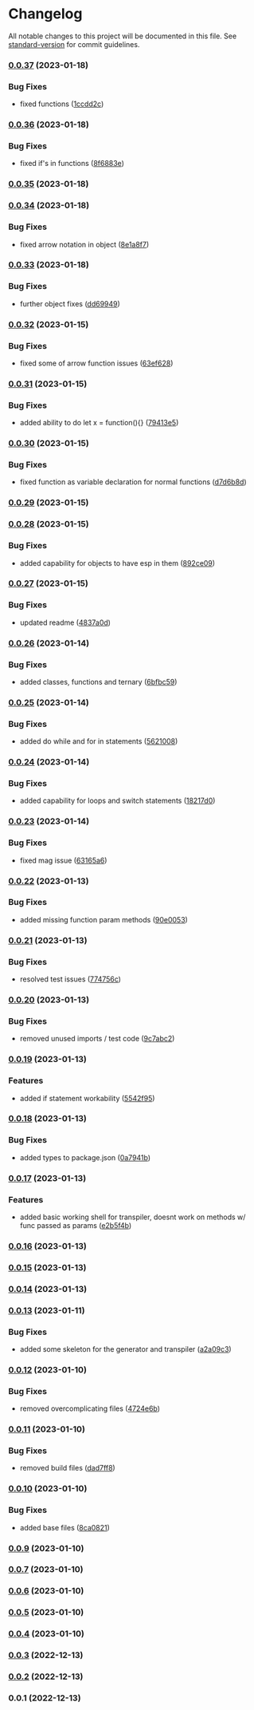 # Changelog

All notable changes to this project will be documented in this file. See [standard-version](https://github.com/conventional-changelog/standard-version) for commit guidelines.

### [0.0.37](https://github.com/espruino-tools/transpiler/compare/v0.0.36...v0.0.37) (2023-01-18)


### Bug Fixes

* fixed functions ([1ccdd2c](https://github.com/espruino-tools/transpiler/commit/1ccdd2cebfae48a53e73c597fad8909eef8db104))

### [0.0.36](https://github.com/espruino-tools/transpiler/compare/v0.0.35...v0.0.36) (2023-01-18)


### Bug Fixes

* fixed if's in functions ([8f6883e](https://github.com/espruino-tools/transpiler/commit/8f6883e9cbc390f41401a3eb60cdaa9ccb4b40d9))

### [0.0.35](https://github.com/espruino-tools/transpiler/compare/v0.0.34...v0.0.35) (2023-01-18)

### [0.0.34](https://github.com/espruino-tools/transpiler/compare/v0.0.33...v0.0.34) (2023-01-18)


### Bug Fixes

* fixed arrow notation in object ([8e1a8f7](https://github.com/espruino-tools/transpiler/commit/8e1a8f7263d624af74f0f52a437212e0292d058e))

### [0.0.33](https://github.com/espruino-tools/transpiler/compare/v0.0.32...v0.0.33) (2023-01-18)


### Bug Fixes

* further object fixes ([dd69949](https://github.com/espruino-tools/transpiler/commit/dd6994941302d1c1f6927cd057a6aa81be65ee4c))

### [0.0.32](https://github.com/espruino-tools/transpiler/compare/v0.0.31...v0.0.32) (2023-01-15)


### Bug Fixes

* fixed some of arrow function issues ([63ef628](https://github.com/espruino-tools/transpiler/commit/63ef628230c8f9df9289ce4d114230aa8641612e))

### [0.0.31](https://github.com/espruino-tools/transpiler/compare/v0.0.30...v0.0.31) (2023-01-15)


### Bug Fixes

* added ability to do let x = function(){} ([79413e5](https://github.com/espruino-tools/transpiler/commit/79413e57d82b29d55e1b673a50155f6226262546))

### [0.0.30](https://github.com/espruino-tools/transpiler/compare/v0.0.29...v0.0.30) (2023-01-15)


### Bug Fixes

* fixed function as variable declaration for normal functions ([d7d6b8d](https://github.com/espruino-tools/transpiler/commit/d7d6b8da2d8d7ddc59e891f6127224f984fdc6c4))

### [0.0.29](https://github.com/espruino-tools/transpiler/compare/v0.0.28...v0.0.29) (2023-01-15)

### [0.0.28](https://github.com/espruino-tools/transpiler/compare/v0.0.27...v0.0.28) (2023-01-15)


### Bug Fixes

* added capability for objects to have esp in them ([892ce09](https://github.com/espruino-tools/transpiler/commit/892ce096ec6c5cfa18dcefa62efc4140295e54e9))

### [0.0.27](https://github.com/espruino-tools/transpiler/compare/v0.0.26...v0.0.27) (2023-01-15)


### Bug Fixes

* updated readme ([4837a0d](https://github.com/espruino-tools/transpiler/commit/4837a0daead59b756ba4d7f586b294ffd567f53c))

### [0.0.26](https://github.com/espruino-tools/transpiler/compare/v0.0.25...v0.0.26) (2023-01-14)


### Bug Fixes

* added classes, functions and ternary ([6bfbc59](https://github.com/espruino-tools/transpiler/commit/6bfbc597400eeaa08ca43332d529df4ad7abb74f))

### [0.0.25](https://github.com/espruino-tools/transpiler/compare/v0.0.24...v0.0.25) (2023-01-14)


### Bug Fixes

* added do while and for in statements ([5621008](https://github.com/espruino-tools/transpiler/commit/562100868dc9a319985d5847b7dac8caf0607937))

### [0.0.24](https://github.com/espruino-tools/transpiler/compare/v0.0.23...v0.0.24) (2023-01-14)


### Bug Fixes

* added capability for loops and switch statements ([18217d0](https://github.com/espruino-tools/transpiler/commit/18217d066311b248b38a6778999bd2e1b5fdf334))

### [0.0.23](https://github.com/espruino-tools/transpiler/compare/v0.0.22...v0.0.23) (2023-01-14)


### Bug Fixes

* fixed mag issue ([63165a6](https://github.com/espruino-tools/transpiler/commit/63165a64f8e179d06344381b9454662921682f11))

### [0.0.22](https://github.com/espruino-tools/transpiler/compare/v0.0.21...v0.0.22) (2023-01-13)


### Bug Fixes

* added missing function param methods ([90e0053](https://github.com/espruino-tools/transpiler/commit/90e0053a2e35696105d55bc5bce155270f183fb6))

### [0.0.21](https://github.com/espruino-tools/transpiler/compare/v0.0.20...v0.0.21) (2023-01-13)


### Bug Fixes

* resolved test issues ([774756c](https://github.com/espruino-tools/transpiler/commit/774756c7f31944bcce33442bec9bf0747d79f56b))

### [0.0.20](https://github.com/espruino-tools/transpiler/compare/v0.0.19...v0.0.20) (2023-01-13)


### Bug Fixes

* removed unused imports / test code ([9c7abc2](https://github.com/espruino-tools/transpiler/commit/9c7abc2a0291cd34f3f817276217cdb3f3169209))

### [0.0.19](https://github.com/espruino-tools/transpiler/compare/v0.0.18...v0.0.19) (2023-01-13)


### Features

* added if statement workability ([5542f95](https://github.com/espruino-tools/transpiler/commit/5542f951113127d939d367e7a43a30c5be0fa813))

### [0.0.18](https://github.com/espruino-tools/transpiler/compare/v0.0.17...v0.0.18) (2023-01-13)


### Bug Fixes

* added types to package.json ([0a7941b](https://github.com/espruino-tools/transpiler/commit/0a7941b9d008b24ed5161b4bc50265868694b5c8))

### [0.0.17](https://github.com/espruino-tools/transpiler/compare/v0.0.16...v0.0.17) (2023-01-13)


### Features

* added basic working shell for transpiler,  doesnt work on methods w/ func passed as params ([e2b5f4b](https://github.com/espruino-tools/transpiler/commit/e2b5f4b145b6b9bd11db97e397f0454493062a89))

### [0.0.16](https://github.com/espruino-tools/transpiler/compare/v0.0.15...v0.0.16) (2023-01-13)

### [0.0.15](https://github.com/espruino-tools/transpiler/compare/v0.0.14...v0.0.15) (2023-01-13)

### [0.0.14](https://github.com/espruino-tools/transpiler/compare/v0.0.13...v0.0.14) (2023-01-13)

### [0.0.13](https://github.com/espruino-tools/transpiler/compare/v0.0.12...v0.0.13) (2023-01-11)


### Bug Fixes

* added some skeleton for the generator and transpiler ([a2a09c3](https://github.com/espruino-tools/transpiler/commit/a2a09c3f7fcc33867a576fc974fa9275b87573b5))

### [0.0.12](https://github.com/espruino-tools/transpiler/compare/v0.0.11...v0.0.12) (2023-01-10)


### Bug Fixes

* removed overcomplicating files ([4724e6b](https://github.com/espruino-tools/transpiler/commit/4724e6b8acc1592ceb41a7850c35a3a2361d2c7c))

### [0.0.11](https://github.com/espruino-tools/transpiler/compare/v0.0.10...v0.0.11) (2023-01-10)


### Bug Fixes

* removed build files ([dad7ff8](https://github.com/espruino-tools/transpiler/commit/dad7ff87461a4c24d151d9f47f20ad630be12571))

### [0.0.10](https://github.com/espruino-tools/transpiler/compare/v0.0.9...v0.0.10) (2023-01-10)


### Bug Fixes

* added base files ([8ca0821](https://github.com/espruino-tools/transpiler/commit/8ca0821d06588bdfad80e474fb0d09663621c6e1))

### [0.0.9](https://github.com/espruino-tools/transpiler/compare/v0.0.8...v0.0.9) (2023-01-10)

### [0.0.7](https://github.com/espruino-tools/transpiler/compare/v0.0.8...v0.0.7) (2023-01-10)

### [0.0.6](https://github.com/espruino-tools/transpiler/compare/v0.0.8...v0.0.6) (2023-01-10)

### [0.0.5](https://github.com/espruino-tools/transpiler/compare/v0.0.8...v0.0.5) (2023-01-10)

### [0.0.4](https://github.com/espruino-tools/transpiler/compare/v0.0.8...v0.0.4) (2023-01-10)

### [0.0.3](https://github.com/espruino-tools/transpiler/compare/v0.0.2...v0.0.3) (2022-12-13)

### [0.0.2](https://github.com/espruino-tools/transpiler/compare/v0.0.1...v0.0.2) (2022-12-13)

### 0.0.1 (2022-12-13)
